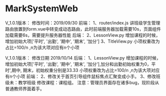 # MarkSystemWeb
V_1.0.1版本：
修改时间：2019/09/30 
前端：
1、router/index.js
讲班级学生管理路由放置到form.vue中转变成动态路由，此时前端服务器加载需要10s，页面组件加载需要6s，需要提升服务器性能
后端：
2、LessonView.py
增加课程的时候，增加初始大项['平时', '出勤', '期中', '期末', '加分']
3、TitleView.py
小项权重改为占比=100/n ,n为该大项对应有n个小项

V_1.0.1版本：
修改日期 2019/10/14
后端：
1、LessonView.py
增加课程的时候，增加初始大项['平时', '出勤', '期中', '期末', '加分'],加分和出勤初始权重为0，平时',期中, 期末，初始权重分别是33.33
小项权重改为占比=100/n ,n为该大项对应有n个小项
前端：
2、修改关于首页引导组件鼠标焦点汇聚变成小手。
3、修改班级未：教学班级  修改课程：课程组。 注意：管理员界面存在诸多bug，现阶段从普通教师界面着手。
